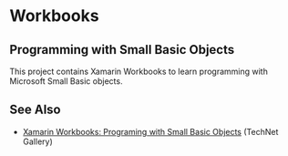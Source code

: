 # Workbooks
## Programming with Small Basic Objects

This project contains Xamarin Workbooks to learn programming with Microsoft Small Basic objects.

## See Also
* [Xamarin Workbooks: Programing with Small Basic Objects](https://gallery.technet.microsoft.com/Xamarin-Workbooks-a4ee4e03) (TechNet Gallery)

